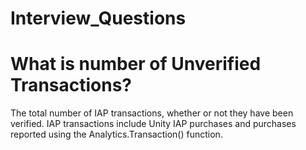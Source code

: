 # Interview_Questions

# What is number of Unverified Transactions?
The total number of IAP transactions, whether or not they have been verified.
IAP transactions include Unity IAP purchases and purchases reported using the Analytics.Transaction() function.

